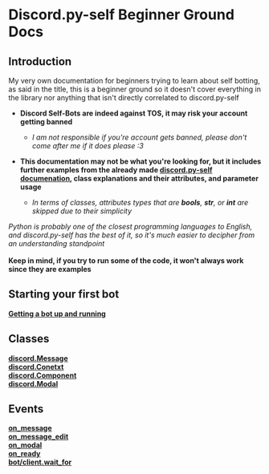 # Discord.py-self Beginner Ground Docs

## Introduction

My very own documentation for beginners trying to learn about self botting, as said in the title, this is a beginner ground so it doesn't cover everything in the library nor anything that isn't directly correlated to discord.py-self

- **Discord Self-Bots are indeed against TOS, it may risk your account getting banned**
    - *I am not responsible if you're account gets banned, please don't come after me if it does please :3*

- **This documentation may not be what you're looking for, but it includes further examples from the already made [discord.py-self documenation](https://discordpy-self.readthedocs.io), class explanations and their attributes, and parameter usage**
    - *In terms of classes, attributes types that are **bools**, **str**, or **int** are skipped due to their simplicity*


*Python is probably one of the closest programming languages to English, and discord.py-self has the best of it, so it's much easier to decipher from an understanding standpoint* <br>
<br>
**Keep in mind, if you try to run some of the code, it won't always work since they are examples**

## Starting your first bot

**[Getting a bot up and running](https://github.com/FrozenSalad/Discord-Self-Bot-Docs/blob/main/Docs/Classes/Bot.md)**

## Classes

**[discord.Message](https://github.com/FrozenSalad/Discord-Self-Bot-Docs/blob/main/Docs/Classes/Message.md)** <br>
**[discord.Conetxt](https://github.com/FrozenSalad/Discord-Self-Bot-Docs/blob/main/Docs/Classes/Context.md)** <br>
**[discord.Component](https://github.com/FrozenSalad/Discord-Self-Bot-Docs/blob/main/Docs/Classes/Component.md)** <br>
**[discord.Modal](Docs/Classes/Modal.md)**

## Events

**[on_message](https://github.com/FrozenSalad/Discord-Self-Bot-Docs/blob/main/Docs/Events/On_message.md)** <br>
**[on_message_edit](https://github.com/FrozenSalad/Discord-Self-Bot-Docs/blob/main/Docs/Events/On_message_edit.md)** <br>
**[on_modal](https://github.com/FrozenSalad/Discord-Self-Bot-Docs/blob/main/Docs/Events/On_modal.md)** <br>
**[on_ready](https://github.com/FrozenSalad/Discord-Self-Bot-Docs/blob/main/Docs/Events/On_ready.md)** <br>
**[bot/client.wait_for](https://github.com/FrozenSalad/Discord-Self-Bot-Docs/blob/main/Docs/Events/Wait_for.md)**
